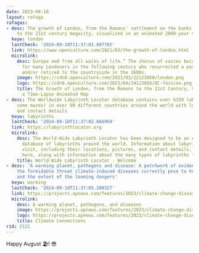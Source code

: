```yaml
---
date: 2023-08-18
layout: rafaga
rafagas:
- desc: The growth of London, from the Romans' settlement on the banks of the Thames
    to the 21st century megacity, visualized in an animated 2000-year time-lapse map
  keyw: london
  lastCheck: '2024-09-10T11:37:01.897765'
  link: https://www.openculture.com/2021/03/the-growth-of-london.html
  microlink:
    desc: Europe and from all walks of life.” The chorus of voices became a cacophony
      for many Londoners in the following century who resurrected a pastoral ideal
      and/or retired to the countryside in the 1600s.
    image: https://cdn8.openculture.com/2021/03/22123050/london.png
    logo: https://cdn8.openculture.com/2021/04/24113050/OC-favicon.png
    title: The Growth of London, from the Romans to the 21st Century, Visualized in
      a Time-Lapse Animated Map
- desc: The Worldwide Labyrinth Locator database contains over 6250 labyrinths (including
    some mazes) in over 90 different countries around the world with locations, images
    and contact details
  keyw: labyrinths
  lastCheck: '2024-09-10T11:37:02.666959'
  link: https://labyrinthlocator.org
  microlink:
    desc: The World-Wide Labyrinth Locator has been designed to be an easy-to-use
      database of labyrinths around the world. Information about labyrinths you can
      visit, including their locations, pictures, and contact details, are accessible
      here, along with information about the many types of labyrinths found…
    title: World-Wide Labyrinth Locator - Welcome
- desc: 'A warming planet, pathogens and disease: A patchwork of evidence points to
    the formidable threat climate-induced diseases currently pose to human health
    and the extent of the looming dangers'
  keyw: warming
  lastCheck: '2024-09-10T11:37:05.200327'
  link: https://projects.apnews.com/features/2023/climate-change-disease-animals-warming-earth/index.html
  microlink:
    desc: A warming planet, pathogens, and diseases
    image: https://projects.apnews.com/features/2023/climate-change-disease-animals-warming-earth/index-share.jpg
    logo: https://projects.apnews.com/features/2023/climate-change-disease-animals-warming-earth/favicon.ico
    title: Climate Connections
rid: 2121
---
```


Happy August 🏖! 😎